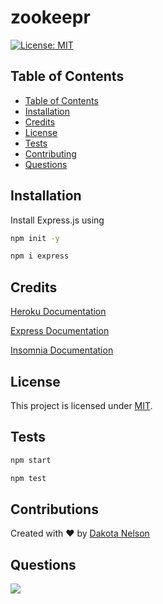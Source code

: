 # zookeepr

[![License: MIT](https://img.shields.io/badge/License-MIT-yellow.svg)](https://opensource.org/licenses/MIT)

## Table of Contents 

  - [Table of Contents](#table-of-contents)
  - [Installation](#installation)
  - [Credits](#credits)
  - [License](#license)
  - [Tests](#tests)
  - [Contributing](#contributing)
  - [Questions](#questions)

## Installation 

Install Express.js using

```bash
npm init -y
``` 

```bash
npm i express
``` 

## Credits

[Heroku Documentation](https://devcenter.heroku.com/articles/getting-started-with-nodejs)

[Express Documentation](http://expressjs.com/en/api.html)

[Insomnia Documentation](https://support.insomnia.rest/)

## License  

This project is licensed under [MIT](https://opensource.org/licenses/MIT). 

## Tests

```bash
npm start
``` 

```bash
npm test
``` 

## Contributions

Created with ❤️ by [Dakota Nelson](https://github.com/kotalilyy)

## Questions

<a href="mailto:kotalilyy@gmail.com?"><img src="https://img.shields.io/badge/gmail-%23DD0031.svg?&style=for-the-badge&logo=gmail&logoColor=white"/></a>

